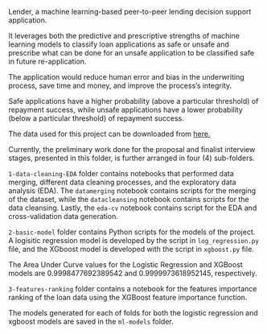 Lender, a machine learning-based peer-to-peer lending decision support application. 

It leverages both the predictive and prescriptive strengths of machine learning models to classify loan applications as safe or unsafe and prescribe what can be done for an unsafe application to be classified safe in future re-application. 

The application would reduce human error and bias in the underwriting process, save time and money, and improve the process’s integrity. 

Safe applications have a higher probability (above a particular threshold) of repayment success, while unsafe applications have a lower probability (below a particular threshold) of repayment success. 

The data used for this project can be downloaded from [here.](http://web.archive.org/web/20140706042617/https://www.lendingclub.com/info/download-data.action)

Currently, the preliminary work done for the proposal and finalist interview stages, presented in this folder, is further arranged in four (4) sub-folders.

`1-data-cleaning-EDA` folder contains notebooks that performed data merging, different data cleaning processes, and the exploratory data analysis (EDA). The `datamerging` notebook contains scripts for the merging of the dataset, while the `datacleansing` notebook contains scripts for the data cleansing. Lastly, the `eda-cv` notebook contains script for the EDA and cross-validation data generation.

`2-basic-model` folder contains Python scripts for the models of the project. A logisitic regression model is developed by the script in `log_regression.py` file, and the XGboost model is developed with the script in `xgboost.py` file.

The Area Under Curve values for the Logistic Regression and XGBoost models are 0.9998477692389542 and 0.9999973618952145, respectively.

`3-features-ranking` folder contains a notebook for the features importance ranking of the loan data using the XGBoost feature importance function.

The models generated for each of folds for both the logistic regression and xgboost models are saved in the `ml-models` folder.

